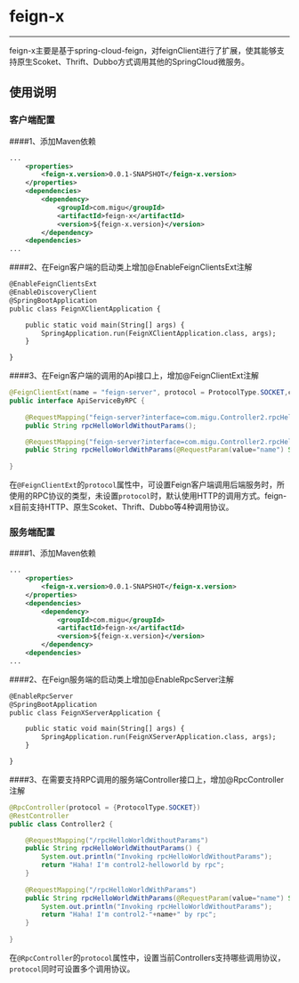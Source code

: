 # feign-x
--------
feign-x主要是基于spring-cloud-feign，对feignClient进行了扩展，使其能够支持原生Scoket、Thrift、Dubbo方式调用其他的SpringCloud微服务。

## 使用说明
### 客户端配置
####1、添加Maven依赖
``` xml
...
	<properties>
		<feign-x.version>0.0.1-SNAPSHOT</feign-x.version>
	</properties>
	<dependencies>
		<dependency>
			<groupId>com.migu</groupId>
			<artifactId>feign-x</artifactId>
			<version>${feign-x.version}</version>
		</dependency>
	<dependencies>
...
```

####2、在Feign客户端的启动类上增加@EnableFeignClientsExt注解
``` xml
@EnableFeignClientsExt
@EnableDiscoveryClient
@SpringBootApplication
public class FeignXClientApplication {

	public static void main(String[] args) {
		SpringApplication.run(FeignXClientApplication.class, args);
	}

}
```

####3、在Feign客户端的调用的Api接口上，增加@FeignClientExt注解
``` java
@FeignClientExt(name = "feign-server", protocol = ProtocolType.SOCKET,configuration=FeignClientsConfigurationExt.class)
public interface ApiServiceByRPC {
	
	@RequestMapping("feign-server?interface=com.migu.Controller2.rpcHelloWorldWithoutParams")
	public String rpcHelloWorldWithoutParams();	

	@RequestMapping("feign-server?interface=com.migu.Controller2.rpcHelloWorldWithParams")
	public String rpcHelloWorldWithParams(@RequestParam(value="name") String name);
	
}

```
在`@FeignClientExt`的`protocol`属性中，可设置Feign客户端调用后端服务时，所使用的RPC协议的类型，未设置`protocol`时，默认使用HTTP的调用方式。feign-x目前支持HTTP、原生Scoket、Thrift、Dubbo等4种调用协议。

### 服务端配置
####1、添加Maven依赖
``` xml
...
	<properties>
		<feign-x.version>0.0.1-SNAPSHOT</feign-x.version>
	</properties>
	<dependencies>
		<dependency>
			<groupId>com.migu</groupId>
			<artifactId>feign-x</artifactId>
			<version>${feign-x.version}</version>
		</dependency>
	<dependencies>
...
```

####2、在Feign服务端的启动类上增加@EnableRpcServer注解
``` xml
@EnableRpcServer
@SpringBootApplication
public class FeignXServerApplication {

	public static void main(String[] args) {
		SpringApplication.run(FeignXServerApplication.class, args);
	}

}
```

####3、在需要支持RPC调用的服务端Controller接口上，增加@RpcController注解
``` java
@RpcController(protocol = {ProtocolType.SOCKET})
@RestController
public class Controller2 {

	@RequestMapping("/rpcHelloWorldWithoutParams")
	public String rpcHelloWorldWithoutParams() {
		System.out.println("Invoking rpcHelloWorldWithoutParams");
		return "Haha! I'm control2-helloworld by rpc";
	}
	
	@RequestMapping("/rpcHelloWorldWithParams")
	public String rpcHelloWorldWithParams(@RequestParam(value="name") String name) {
		System.out.println("Invoking rpcHelloWorldWithoutParams");
		return "Haha! I'm control2-"+name+" by rpc";
	}
	
}
```
在`@RpcController`的`protocol`属性中，设置当前Controllers支持哪些调用协议，`protocol`同时可设置多个调用协议。